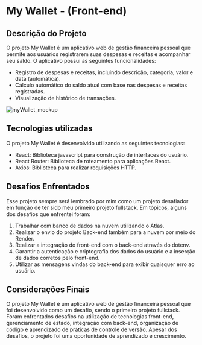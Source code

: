 # My Wallet - (Front-end)

## Descrição do Projeto
O projeto My Wallet é um aplicativo web de gestão financeira pessoal que permite aos usuários registrarem suas despesas e receitas e acompanhar seu saldo. O aplicativo possui as seguintes funcionalidades:

- Registro de despesas e receitas, incluindo descrição, categoria, valor e data (automática).
- Cálculo automático do saldo atual com base nas despesas e receitas registradas.
- Visualização de histórico de transações.

![myWallet_mockup](https://user-images.githubusercontent.com/68969592/234086477-033d95f6-5e1f-480a-abb1-a8249babae01.png)

## Tecnologias utilizadas
O projeto My Wallet é desenvolvido utilizando as seguintes tecnologias:

- React: Biblioteca javascript para construção de interfaces do usuário.
- React Router: Biblioteca de roteamento para aplicações React.
- Axios: Biblioteca para realizar requisições HTTP.

## Desafios Enfrentados
Esse projeto sempre será lembrado por mim como um projeto desafiador em função de ter sido meu primeiro projeto fullstack. Em tópicos, alguns dos desafios que enfrentei foram:

1. Trabalhar com banco de dados na nuvem utilizando o Atlas.
2. Realizar o envio do projeto Back-end também para a nuvem por meio do Render.
3. Realizar a integração do front-end com o back-end através do dotenv.
4. Garantir a autenticação e criptografia dos dados do usuário e a inserção de dados corretos pelo front-end.
5. Utilizar as mensagens vindas do back-end para exibir quaisquer erro ao usuário.

## Considerações Finais
O projeto My Wallet é um aplicativo web de gestão financeira pessoal que foi desenvolvido como um desafio, sendo o primeiro projeto fullstack. Foram enfrentados desafios na utilização de tecnologias front-end, gerenciamento de estado, integração com back-end, organização de código e aprendizado de práticas de controle de versão. Apesar dos desafios, o projeto foi uma oportunidade de aprendizado e crescimento.

